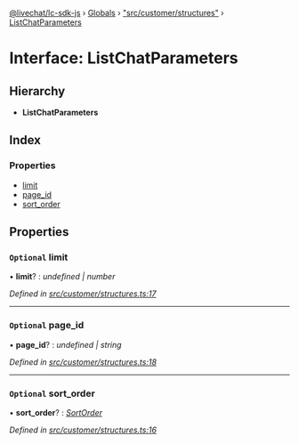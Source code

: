 [@livechat/lc-sdk-js](../README.md) › [Globals](../globals.md) › ["src/customer/structures"](../modules/_src_customer_structures_.md) › [ListChatParameters](_src_customer_structures_.listchatparameters.md)

# Interface: ListChatParameters

## Hierarchy

* **ListChatParameters**

## Index

### Properties

* [limit](_src_customer_structures_.listchatparameters.md#optional-limit)
* [page_id](_src_customer_structures_.listchatparameters.md#optional-page_id)
* [sort_order](_src_customer_structures_.listchatparameters.md#optional-sort_order)

## Properties

### `Optional` limit

• **limit**? : *undefined | number*

*Defined in [src/customer/structures.ts:17](https://github.com/livechat/lc-sdk-js/blob/21d7a55/src/customer/structures.ts#L17)*

___

### `Optional` page_id

• **page_id**? : *undefined | string*

*Defined in [src/customer/structures.ts:18](https://github.com/livechat/lc-sdk-js/blob/21d7a55/src/customer/structures.ts#L18)*

___

### `Optional` sort_order

• **sort_order**? : *[SortOrder](../enums/_src_objects_index_.sortorder.md)*

*Defined in [src/customer/structures.ts:16](https://github.com/livechat/lc-sdk-js/blob/21d7a55/src/customer/structures.ts#L16)*
